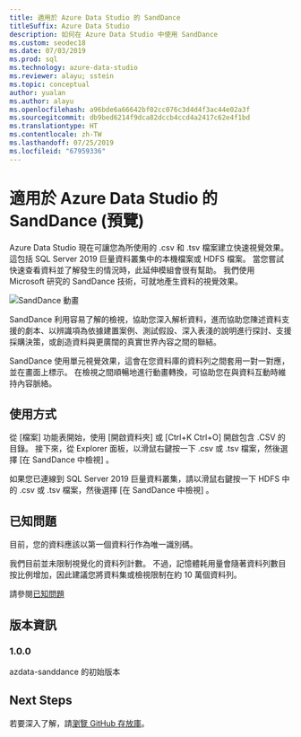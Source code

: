 ```yaml
---
title: 適用於 Azure Data Studio 的 SandDance
titleSuffix: Azure Data Studio
description: 如何在 Azure Data Studio 中使用 SandDance
ms.custom: seodec18
ms.date: 07/03/2019
ms.prod: sql
ms.technology: azure-data-studio
ms.reviewer: alayu; sstein
ms.topic: conceptual
author: yualan
ms.author: alayu
ms.openlocfilehash: a96bde6a66642bf02cc076c3d4d4f3ac44e02a3f
ms.sourcegitcommit: db9bed6214f9dca82dccb4ccd4a2417c62e4f1bd
ms.translationtype: HT
ms.contentlocale: zh-TW
ms.lasthandoff: 07/25/2019
ms.locfileid: "67959336"
---
```

# <a name="sanddance-for-azure-data-studio-preview"></a>適用於 Azure Data Studio 的 SandDance (預覽)
Azure Data Studio 現在可讓您為所使用的 .csv 和 .tsv 檔案建立快速視覺效果。 這包括 SQL Server 2019 巨量資料叢集中的本機檔案或 HDFS 檔案。 當您嘗試快速查看資料並了解發生的情況時，此延伸模組會很有幫助。 我們使用 Microsoft 研究的 SandDance 技術，可就地產生資料的視覺效果。

![SandDance 動畫](https://user-images.githubusercontent.com/11507384/54236654-52d42800-44d1-11e9-859e-6c5d297a46d2.gif)

SandDance 利用容易了解的檢視，協助您深入解析資料，進而協助您陳述資料支援的劇本、以辨識項為依據建置案例、測試假設、深入表淺的說明進行探討、支援採購決策，或創造資料與更廣闊的真實世界內容之間的聯結。

SandDance 使用單元視覺效果，這會在您資料庫的資料列之間套用一對一對應，並在畫面上標示。
在檢視之間順暢地進行動畫轉換，可協助您在與資料互動時維持內容脈絡。

## <a name="usage"></a>使用方式

從 [檔案] 功能表開始，使用 [開啟資料夾] 或 [Ctrl+K Ctrl+O] 開啟包含 .CSV 的目錄。  接下來，從 Explorer 面板，以滑鼠右鍵按一下 .csv 或 .tsv 檔案，然後選擇 [在 SandDance 中檢視]  。

如果您已連線到 SQL Server 2019 巨量資料叢集，請以滑鼠右鍵按一下 HDFS 中的 .csv 或 .tsv 檔案，然後選擇 [在 SandDance 中檢視]  。

## <a name="known-issues"></a>已知問題

目前，您的資料應該以第一個資料行作為唯一識別碼。

我們目前並未限制視覺化的資料列計數。 不過，記憶體耗用量會隨著資料列數目按比例增加，因此建議您將資料集或檢視限制在約 10 萬個資料列。

請參閱[已知問題](https://microsoft.github.io/SandDance/#known-issues)

## <a name="release-notes"></a>版本資訊

### <a name="100"></a>1.0.0

azdata-sanddance 的初始版本

## <a name="next-steps"></a>Next Steps
若要深入了解，請[瀏覽 GitHub 存放庫](https://github.com/Microsoft/SandDance)。

